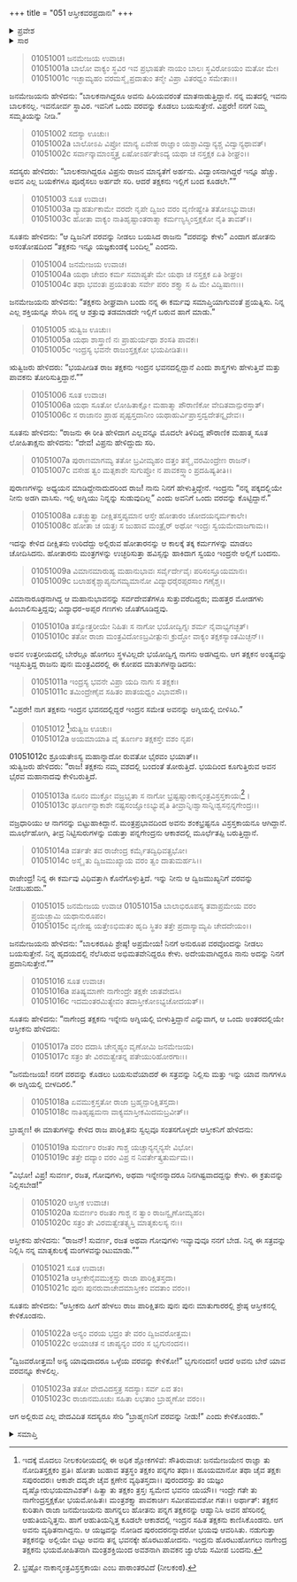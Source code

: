 +++
title = "051 ಆಸ್ತೀಕವರಪ್ರದಾನಃ"
+++

<details><summary>ಪ್ರವೇಶ</summary>


।।   ಓಂ ಓಂ ನಮೋ ನಾರಾಯಣಾಯ।।   ಶ್ರೀ ವೇದವ್ಯಾಸಾಯ ನಮಃ ।।

ಶ್ರೀ ಕೃಷ್ಣದ್ವೈಪಾಯನ ವೇದವ್ಯಾಸ ವಿರಚಿತ  

**ಶ್ರೀ ಮಹಾಭಾರತ**

**ಆದಿ ಪರ್ವ**

**ಆಸ್ತೀಕ ಪರ್ವ**

**ಅಧ್ಯಾಯ 51**

</details>


<details><summary>ಸಾರ</summary>
ತಕ್ಷಕನು ಬರುವವರೆಗೆ ವರವನ್ನು ನೀಡಬಾರದೆಂದು ಪುರೋಹಿತರು ಸೂಚಿಸುವುದು (1-5). ಇಂದ್ರನಿಂದ ತಕ್ಷಕನು ಜಾರಿ ಬೀಳುವುದು (6-10). ಆಸ್ತೀಕನು ವರವನು ವರವನ್ನು ಕೇಳುವುದು, ಜನಮೇಜಯನು ಬೇರೆ ವರವನ್ನು ಕೇಳಲು ಹೇಳುವುದು (11-25).

</details>


> 01051001 ಜನಮೇಜಯ ಉವಾಚ।  
01051001a ಬಾಲೋ ವಾಕ್ಯಂ ಸ್ಥವಿರ ಇವ ಪ್ರಭಾಷತೇ ನಾಯಂ ಬಾಲಃ ಸ್ಥವಿರೋಽಯಂ ಮತೋ ಮೇ।  
01051001c ಇಚ್ಛಾಮ್ಯಹಂ ವರಮಸ್ಮೈ ಪ್ರದಾತುಂ ತನ್ಮೇ ವಿಪ್ರಾ ವಿತರಧ್ವಂ ಸಮೇತಾಃ।।

ಜನಮೇಜಯನು ಹೇಳಿದನು: “ಬಾಲಕನಾಗಿದ್ದರೂ ಅವನು ಹಿರಿಯವರಂತೆ ಮಾತನಾಡುತ್ತಿದ್ದಾನೆ. ನನ್ನ ಮತದಲ್ಲಿ ಇವನು ಬಾಲಕನಲ್ಲ. ಇವನೋರ್ವ ಸ್ಥಾವಿರ. ಇವನಿಗೆ ಒಂದು ವರವನ್ನು ಕೊಡಲು ಬಯಸುತ್ತೇನೆ. ವಿಪ್ರರೇ! ನನಗೆ ನಿಮ್ಮ ಸಮ್ಮತಿಯನ್ನು ನೀಡಿ.”

> 01051002 ಸದಸ್ಯಾ ಊಚುಃ।  
01051002a ಬಾಲೋಽಪಿ ವಿಪ್ರೋ ಮಾನ್ಯ ಏವೇಹ ರಾಜ್ಞಾಂ ಯಶ್ಚಾವಿದ್ವಾನ್ಯಶ್ಚ ವಿದ್ವಾನ್ಯಥಾವತ್।  
01051002c ಸರ್ವಾನ್ಕಾಮಾಂಸ್ತ್ವತ್ತ ಏಷೋಽರ್ಹತೇಽದ್ಯ ಯಥಾ ಚ ನಸ್ತಕ್ಷಕ ಏತಿ ಶೀಘ್ರಂ।।

ಸದಸ್ಯರು ಹೇಳಿದರು: “ಬಾಲಕನಾಗಿದ್ದರೂ ವಿಪ್ರನು ರಾಜನ ಮಾನ್ಯತೆಗೆ ಅರ್ಹನು. ವಿದ್ವಾಂಸನಾಗಿದ್ದರೆ ಇನ್ನೂ ಹೆಚ್ಚು. ಅವನ ಎಲ್ಲ ಬಯಕೆಗಳೂ ಪೂರೈಸಲು ಅರ್ಹವೇ ಸರಿ. ಆದರೆ ತಕ್ಷಕನು ಇಲ್ಲಿಗೆ ಬಂದ ಕೂಡಲೇ.””

> 01051003 ಸೂತ ಉವಾಚ।  
01051003a ವ್ಯಾಹರ್ತುಕಾಮೇ ವರದೇ ನೃಪೇ ದ್ವಿಜಂ ವರಂ ವೃಣೀಷ್ವೇತಿ ತತೋಽಭ್ಯುವಾಚ।  
01051003c ಹೋತಾ ವಾಕ್ಯಂ ನಾತಿಹೃಷ್ಟಾಂತರಾತ್ಮಾ ಕರ್ಮಣ್ಯಸ್ಮಿಂಸ್ತಕ್ಷಕೋ ನೈತಿ ತಾವತ್।।

ಸೂತನು ಹೇಳಿದನು: “ಆ ದ್ವಿಜನಿಗೆ ವರವನ್ನು ನೀಡಲು ಬಯಸಿದ ರಾಜನು “ವರವನ್ನು ಕೇಳು” ಎಂದಾಗ ಹೋತನು ಅಸಂತೋಷದಿಂದ “ತಕ್ಷಕನು ಇನ್ನೂ ಯಜ್ಞಕುಂಡಕ್ಕೆ ಬಂದಿಲ್ಲ” ಎಂದನು.

> 01051004 ಜನಮೇಜಯ ಉವಾಚ।  
01051004a ಯಥಾ ಚೇದಂ ಕರ್ಮ ಸಮಾಪ್ಯತೇ ಮೇ ಯಥಾ ಚ ನಸ್ತಕ್ಷಕ ಏತಿ ಶೀಘ್ರಂ।  
01051004c ತಥಾ ಭವಂತಃ ಪ್ರಯತಂತು ಸರ್ವೇ ಪರಂ ಶಕ್ತ್ಯಾ ಸ ಹಿ ಮೇ ವಿದ್ವಿಷಾಣಃ।।

ಜನಮೇಜಯನು ಹೇಳಿದನು: “ತಕ್ಷಕನು ಶೀಘ್ರವಾಗಿ ಬಂದು ನನ್ನ ಈ ಕರ್ಮವು ಸಮಾಪ್ತಿಯಾಗುವಂತೆ ಪ್ರಯತ್ನಿಸು. ನಿನ್ನ ಎಲ್ಲ ಶಕ್ತಿಯನ್ನೂ ಸೇರಿಸಿ ನನ್ನ ಆ ಶತ್ರುವು ತಡಮಾಡದೇ ಇಲ್ಲಿಗೆ ಬರುವ ಹಾಗೆ ಮಾಡು.”

> 01051005 ಋತ್ವಿಜ ಊಚುಃ।  
01051005a ಯಥಾ ಶಾಸ್ತ್ರಾಣಿ ನಃ ಪ್ರಾಹುರ್ಯಥಾ ಶಂಸತಿ ಪಾವಕಃ।  
01051005c ಇಂದ್ರಸ್ಯ ಭವನೇ ರಾಜಂಸ್ತಕ್ಷಕೋ ಭಯಪೀಡಿತಃ।।

ಋತ್ವಿಜರು ಹೇಳಿದರು: “ಭಯಪೀಡಿತ ರಾಜ ತಕ್ಷಕನು ಇಂದ್ರನ ಭವನದಲ್ಲಿದ್ದಾನೆ ಎಂದು ಶಾಸ್ತ್ರಗಳು ಹೇಳುತ್ತಿವೆ ಮತ್ತು ಪಾವಕನು ತೋರಿಸುತ್ತಿದ್ದಾನೆ.””

> 01051006 ಸೂತ ಉವಾಚ।  
01051006a ಯಥಾ ಸೂತೋ ಲೋಹಿತಾಕ್ಷೋ ಮಹಾತ್ಮಾ ಪೌರಾಣಿಕೋ ವೇದಿತವಾನ್ಪುರಸ್ತಾತ್।  
01051006c ಸ ರಾಜಾನಂ ಪ್ರಾಹ ಪೃಷ್ಟಸ್ತದಾನೀಂ ಯಥಾಹುರ್ವಿಪ್ರಾಸ್ತದ್ವದೇತನ್ನೃದೇವ।।

ಸೂತನು ಹೇಳಿದನು: “ರಾಜನು ಈ ರೀತಿ ಹೇಳಿದಾಗ ಎಲ್ಲವನ್ನೂ ಮೊದಲೇ ತಿಳಿದಿದ್ದ ಪೌರಾಣಿಕ ಮಹಾತ್ಮ ಸೂತ ಲೋಹಿತಾಕ್ಷನು ಹೇಳಿದನು: “ದೇವ! ವಿಪ್ರನು ಹೇಳಿದ್ದುದು ಸರಿ.

> 01051007a ಪುರಾಣಮಾಗಮ್ಯ ತತೋ ಬ್ರವೀಮ್ಯಹಂ ದತ್ತಂ ತಸ್ಮೈ ವರಮಿಂದ್ರೇಣ ರಾಜನ್।  
01051007c ವಸೇಹ ತ್ವಂ ಮತ್ಸಕಾಶೇ ಸುಗುಪ್ತೋ ನ ಪಾವಕಸ್ತ್ವಾಂ ಪ್ರದಹಿಷ್ಯತೀತಿ।।

ಪುರಾಣಗಳನ್ನು ಅಧ್ಯಯನ ಮಾಡಿದ್ದೇನಾದುದರಿಂದ ರಾಜ! ನಾನು ನಿನಗೆ ಹೇಳುತ್ತಿದ್ದೇನೆ. ಇಂದ್ರನು “ನನ್ನ ಪಕ್ಕದಲ್ಲಿಯೇ ನೀನು ಅಡಗಿ ವಾಸಿಸು. ಇಲ್ಲಿ ಅಗ್ನಿಯು ನಿನ್ನನ್ನು ಸುಡುವುದಿಲ್ಲ” ಎಂದು ಅವನಿಗೆ ಒಂದು ವರವನ್ನು ಕೊಟ್ಟಿದ್ದಾನೆ.”

> 01051008a ಏತಚ್ಛ್ರುತ್ವಾ ದೀಕ್ಷಿತಸ್ತಪ್ಯಮಾನ ಆಸ್ತೇ ಹೋತಾರಂ ಚೋದಯನ್ಕರ್ಮಕಾಲೇ।   
01051008c ಹೋತಾ ಚ ಯತ್ತಃ ಸ ಜುಹಾವ ಮಂತ್ರೈರ್ ಅಥೋ ಇಂದ್ರಃ ಸ್ವಯಮೇವಾಜಗಾಮ।।

ಇದನ್ನು ಕೇಳಿದ ದೀಕ್ಷಿತನು ಉರಿದೆದ್ದು ಅಲ್ಲಿರುವ ಹೋತಾರನನ್ನು ಆ ಕಾಲಕ್ಕೆ ತಕ್ಕ ಕರ್ಮಗಳನ್ನು ಮಾಡಲು ಚೋದಿಸಿದನು. ಹೋತಾರನು ಮಂತ್ರಗಳನ್ನು ಉಚ್ಛರಿಸುತ್ತಾ ಹವಿಸ್ಸನ್ನು ಹಾಕಿದಾಗ ಸ್ವಯಂ ಇಂದ್ರನೇ ಅಲ್ಲಿಗೆ ಬಂದನು.

> 01051009a ವಿಮಾನಮಾರುಹ್ಯ ಮಹಾನುಭಾವಃ ಸರ್ವೈರ್ದೇವೈಃ ಪರಿಸಂಸ್ತೂಯಮಾನಃ।   
01051009c ಬಲಾಹಕೈಶ್ಚಾಪ್ಯನುಗಮ್ಯಮಾನೋ ವಿದ್ಯಾಧರೈರಪ್ಸರಸಾಂ ಗಣೈಶ್ಚ।।

ವಿಮಾನಾರೂಢನಾಗಿದ್ದ ಆ ಮಹಾನುಭಾವನನ್ನು ಸರ್ವದೇವತೆಗಳೂ ಸುತ್ತುವರೆದಿದ್ದರು; ಮಹತ್ತರ ಮೋಡಗಳು ಹಿಂಬಾಲಿಸುತ್ತಿದ್ದವು; ವಿದ್ಯಾಧರ-ಅಪ್ಸರ ಗಣಗಳು ಜೊತೆಗೂಡಿದ್ದವು.

> 01051010a ತಸ್ಯೋತ್ತರೀಯೇ ನಿಹಿತಃ ಸ ನಾಗೋ ಭಯೋದ್ವಿಗ್ನಃ ಶರ್ಮ ನೈವಾಭ್ಯಗಚ್ಛತ್।  
01051010c ತತೋ ರಾಜಾ ಮಂತ್ರವಿದೋಽಬ್ರವೀತ್ಪುನಃ ಕ್ರುದ್ಧೋ ವಾಕ್ಯಂ ತಕ್ಷಕಸ್ಯಾಂತಮಿಚ್ಛನ್।।

ಅವನ ಉತ್ತರೀಯದಲ್ಲಿ ಬೇರೆಲ್ಲೂ ಹೋಗಲು ಸ್ಥಳವಿಲ್ಲದೇ ಭಯೋದ್ವಿಗ್ನ ನಾಗನು ಅಡಗಿದ್ದನು. ಆಗ ತಕ್ಷಕನ ಅಂತ್ಯವನ್ನು ಇಚ್ಛಿಸುತ್ತಿದ್ದ ರಾಜನು ಪುನಃ ಮಂತ್ರವಿದರಲ್ಲಿ ಈ ಕೋಪದ ಮಾತುಗಳನ್ನಾಡಿದನು:

> 01051011a ಇಂದ್ರಸ್ಯ ಭವನೇ ವಿಪ್ರಾ ಯದಿ ನಾಗಃ ಸ ತಕ್ಷಕಃ।  
01051011c ತಮಿಂದ್ರೇಣೈವ ಸಹಿತಂ ಪಾತಯಧ್ವಂ ವಿಭಾವಸೌ।।

“ವಿಪ್ರರೇ! ನಾಗ ತಕ್ಷಕನು ಇಂದ್ರನ ಭವನದಲ್ಲಿದ್ದರೆ ಇಂದ್ರನ ಸಮೇತ ಅವನನ್ನು ಅಗ್ನಿಯಲ್ಲಿ ಬೀಳಿಸಿರಿ.”

> 01051012 [^1]‍ಋತ್ವಿಜ ಊಚುಃ।  
01051012a ಅಯಮಾಯಾತಿ ವೈ ತೂರ್ಣಂ ತಕ್ಷಕಸ್ತೇ ವಶಂ ನೃಪ।

01051012c ಶ್ರೂಯತೇಽಸ್ಯ ಮಹಾನ್ನಾದೋ ರುವತೋ ಭೈರವಂ ಭಯಾತ್।।  
ಋತ್ವಿಜರು ಹೇಳಿದರು: “ರಾಜ! ತಕ್ಷಕನು ನಮ್ಮ ವಶದಲ್ಲಿ ಬಂದಂತೆ ತೋರುತ್ತಿದೆ. ಭಯದಿಂದ ಕೂಗುತ್ತಿರುವ ಅವನ ಭೈರವ ಮಹಾನಾದವು ಕೇಳಿಬರುತ್ತಿದೆ.

> 01051013a ನೂನಂ ಮುಕ್ತೋ ವಜ್ರಭೃತಾ ಸ ನಾಗೋ ಭ್ರಷ್ಟಷ್ಚಾಂಕಾನ್ಮಂತ್ರವಿಸ್ರಸ್ತಕಾಯಃ[^2]।  
01051013c ಘೂರ್ಣನ್ನಾಕಾಶೇ ನಷ್ಟಸಂಜ್ಞೋಽಭ್ಯುಪೈತಿ ತೀವ್ರಾನ್ನಿಃಶ್ವಾಸಾನ್ನಿಃಶ್ವಸನ್ಪನ್ನಗೇಂದ್ರಃ।।

ವಜ್ರಧಾರಿಯು ಆ ನಾಗನನ್ನು ಬಿಟ್ಟುಹಾಕಿದ್ದಾನೆ. ಮಂತ್ರಪ್ರಭಾವದಿಂದ ಅವನು ಶಂಕಭ್ರಷ್ಟನೂ ವಿಸ್ರಸ್ತಕಾಯನೂ ಆಗಿದ್ದಾನೆ. ಮೂರ್ಛೆಹೋಗಿ, ತೀವ್ರ ನಿಟ್ಟಿಸುರುಗಳನ್ನು ಬಿಡುತ್ತಾ ಪನ್ನಗೇಂದ್ರನು ಆಕಾಶದಲ್ಲಿ ಮೂರ್ಛೆತಪ್ಪಿ ಬರುತ್ತಿದ್ದಾನೆ.

> 01051014a ವರ್ತತೇ ತವ ರಾಜೇಂದ್ರ ಕರ್ಮೈತದ್ವಿಧಿವತ್ಪ್ರಭೋ।  
01051014c ಅಸ್ಮೈ ತು ದ್ವಿಜಮುಖ್ಯಾಯ ವರಂ ತ್ವಂ ದಾತುಮರ್ಹಸಿ।।

ರಾಜೇಂದ್ರ! ನಿನ್ನ ಈ ಕರ್ಮವು ವಿಧಿವತ್ತಾಗಿ ಕೊನೆಗೊಳ್ಳುತ್ತಿದೆ. ಇನ್ನು ನೀನು ಆ ದ್ವಿಜಮುಖ್ಯನಿಗೆ ವರವನ್ನು ನೀಡಬಹುದು.”

> 01051015 ಜನಮೇಜಯ ಉವಾಚ
01051015a ಬಾಲಾಭಿರೂಪಸ್ಯ ತವಾಪ್ರಮೇಯ ವರಂ ಪ್ರಯಚ್ಛಾಮಿ ಯಥಾನುರೂಪಂ।  
01051015c ವೃಣೀಷ್ವ ಯತ್ತೇಽಭಿಮತಂ ಹೃದಿ ಸ್ಥಿತಂ ತತ್ತೇ ಪ್ರದಾಸ್ಯಾಮ್ಯಪಿ ಚೇದದೇಯಂ।।

ಜನಮೇಜಯನು ಹೇಳಿದನು: “ಬಾಲಕರೂಪಿ ಶ್ರೇಷ್ಠ! ಅಪ್ರಮೇಯ! ನಿನಗೆ ಅನುರೂಪ ವರವೊಂದನ್ನು ನೀಡಲು ಬಯಸುತ್ತೇನೆ. ನಿನ್ನ ಹೃದಯದಲ್ಲಿ ನೆಲೆಸಿರುವ ಅಭಿಮತವೇನಿದ್ದರೂ ಕೇಳು. ಅದೇಯವಾಗಿದ್ದರೂ ನಾನು ಅದನ್ನು ನಿನಗೆ ಪ್ರದಾನಿಸುತ್ತೇನೆ.””

> 01051016 ಸೂತ ಉವಾಚ।  
01051016a ಪತಿಷ್ಯಮಾಣೇ ನಾಗೇಂದ್ರೇ ತಕ್ಷಕೇ ಜಾತವೇದಸಿ।  
01051016c ಇದಮಂತರಮಿತ್ಯೇವಂ ತದಾಸ್ತೀಕೋಽಭ್ಯಚೋದಯತ್।।

ಸೂತನು ಹೇಳಿದನು: “ನಾಗೇಂದ್ರ ತಕ್ಷಕನು ಇನ್ನೇನು ಅಗ್ನಿಯಲ್ಲಿ ಬೀಳುತ್ತಿದ್ದಾನೆ ಎನ್ನುವಾಗ, ಆ ಒಂದು ಅಂತರದಲ್ಲಿಯೇ ಆಸ್ತೀಕನು ಹೇಳಿದನು:

> 01051017a ವರಂ ದದಾಸಿ ಚೇನ್ಮಹ್ಯಂ ವೃಣೋಮಿ ಜನಮೇಜಯ।  
01051017c ಸತ್ರಂ ತೇ ವಿರಮತ್ವೇತನ್ನ ಪತೇಯುರಿಹೋರಗಾಃ।।

“ಜನಮೇಜಯ! ನನಗೆ ವರವನ್ನು ಕೊಡಲು ಬಯಸುವೆಯಾದರೆ ಈ ಸತ್ರವನ್ನು ನಿಲ್ಲಿಸು ಮತ್ತು ಇನ್ನು ಯಾವ ನಾಗಗಳೂ ಈ ಅಗ್ನಿಯಲ್ಲಿ ಬೀಳದಿರಲಿ.”

> 01051018a ಏವಮುಕ್ತಸ್ತತೋ ರಾಜಾ ಬ್ರಹ್ಮನ್ಪಾರಿಕ್ಷಿತಸ್ತದಾ।  
01051018c ನಾತಿಹೃಷ್ಟಮನಾ ವಾಕ್ಯಮಾಸ್ತೀಕಮಿದಮಬ್ರವೀತ್।।

ಬ್ರಾಹ್ಮಣ! ಈ ಮಾತುಗಳನ್ನು ಕೇಳಿದ ರಾಜ ಪಾರಿಕ್ಷಿತನು ಸ್ವಲ್ಪವೂ ಸಂತಸಗೊಳ್ಳದೇ ಆಸ್ತೀಕನಿಗೆ ಹೇಳಿದನು:

> 01051019a ಸುವರ್ಣಂ ರಜತಂ ಗಾಶ್ಚ ಯಚ್ಚಾನ್ಯನ್ಮನ್ಯಸೇ ವಿಭೋ।  
01051019c ತತ್ತೇ ದದ್ಯಾಂ ವರಂ ವಿಪ್ರ ನ ನಿವರ್ತೇತ್ಕ್ರತುರ್ಮಮ।।

“ವಿಭೋ! ವಿಪ್ರ! ಸುವರ್ಣ, ರಜತ, ಗೋವುಗಳು, ಅಥವಾ ಇನ್ನೇನನ್ನಾದರೂ ನಿನಗಿಷ್ಟವಾದದ್ದನ್ನು ಕೇಳು. ಈ ಕ್ರತುವನ್ನು ನಿಲ್ಲಿಸಬೇಡ!”

> 01051020 ಆಸ್ತೀಕ ಉವಾಚ।  
01051020a ಸುವರ್ಣಂ ರಜತಂ ಗಾಶ್ಚ ನ ತ್ವಾಂ ರಾಜನ್ವೃಣೋಮ್ಯಹಂ।  
01051020c ಸತ್ರಂ ತೇ ವಿರಮತ್ವೇತತ್ಸ್ವಸ್ತಿ ಮಾತೃಕುಲಸ್ಯ ನಃ।।

ಆಸ್ತೀಕನು ಹೇಳಿದನು: “ರಾಜನ್! ಸುವರ್ಣ, ರಜತ ಅಥವಾ ಗೋವುಗಳು ಇವ್ಯಾವುವೂ ನನಗೆ ಬೇಡ. ನಿನ್ನ ಈ ಸತ್ರವನ್ನು ನಿಲ್ಲಿಸಿ ನನ್ನ ಮಾತೃಕುಲಕ್ಕೆ ಮಂಗಳವನ್ನುಂಟುಮಾಡು.””

> 01051021 ಸೂತ ಉವಾಚ।  
01051021a ಆಸ್ತೀಕೇನೈವಮುಕ್ತಸ್ತು ರಾಜಾ ಪಾರಿಕ್ಷಿತಸ್ತದಾ।  
01051021c ಪುನಃ ಪುನರುವಾಚೇದಮಾಸ್ತೀಕಂ ವದತಾಂ ವರಂ।।

ಸೂತನು ಹೇಳಿದನು: “ಆಸ್ತೀಕನು ಹೀಗೆ ಹೇಳಲು ರಾಜ ಪಾರಿಕ್ಷಿತನು ಪುನಃ ಪುನಃ ಮಾತುಗಾರರಲ್ಲಿ ಶ್ರೇಷ್ಠ ಆಸ್ತೀಕನಲ್ಲಿ ಕೇಳಿಕೊಂಡನು.

> 01051022a ಅನ್ಯಂ ವರಯ ಭದ್ರಂ ತೇ ವರಂ ದ್ವಿಜವರೋತ್ತಮ।  
01051022c ಅಯಾಚತ ನ ಚಾಪ್ಯನ್ಯಂ ವರಂ ಸ ಭೃಗುನಂದನ।।

“ದ್ವಿಜವರೋತ್ತಮ! ಅನ್ಯ ಯಾವುದಾದರೂ ಒಳ್ಳೆಯ ವರವನ್ನು ಕೇಳಿಕೋ!” ಭೃಗುನಂದನ! ಆದರೆ ಅವನು ಬೇರೆ ಯಾವ ವರವನ್ನೂ ಕೇಳಲಿಲ್ಲ.

> 01051023a ತತೋ ವೇದವಿದಸ್ತತ್ರ ಸದಸ್ಯಾಃ ಸರ್ವ ಏವ ತಂ।  
01051023c ರಾಜಾನಮೂಚುಃ ಸಹಿತಾ ಲಭತಾಂ ಬ್ರಾಹ್ಮಣೋ ವರಂ।।

ಆಗ ಅಲ್ಲಿರುವ ಎಲ್ಲ ವೇದವಿದಿತ ಸದಸ್ಯರೂ ಸೇರಿ “ಬ್ರಾಹ್ಮಣನಿಗೆ ವರವನ್ನು ನೀಡು!” ಎಂದು ಕೇಳಿಕೊಂಡರು.”


<details><summary>ಸಮಾಪ್ತಿ</summary>

ಇತಿ ಶ್ರೀ ಮಹಾಭಾರತೇ ಆದಿಪರ್ವಣಿ ಆಸ್ತೀಕಪರ್ವಣಿ ಆಸ್ತೀಕವರಪ್ರದಾನೇ ಏಕಪಂಚಾಶತ್ತಮೋಽಧ್ಯಾಯಃ।  
ಇದು ಶ್ರೀ ಮಹಾಭಾರತದಲ್ಲಿ ಆದಿಪರ್ವದಲ್ಲಿ ಆಸ್ತೀಕಪರ್ವದಲ್ಲಿ ಆಸ್ತೀಕವರಪ್ರದಾನದಲ್ಲಿ ಐವತ್ತೊಂದನೆಯ ಅಧ್ಯಾಯವು.



</details>

[^1]: ಇದಕ್ಕೆ ಮೊದಲು ನೀಲಕಂಠೀಯದಲ್ಲಿ ಈ ಅಧಿಕ ಶ್ಲೋಕಗಳಿವೆ: ಸೌತಿರುವಾಚ: ಜನಮೇಜಯೇನ ರಾಜ್ಞಾ ತು ನೋದಿತಸ್ತಕ್ಷಕಂ ಪ್ರತಿ। ಹೋತಾ ಜುಹಾವ ತತ್ರಸ್ಥಂ ತಕ್ಷಕಂ ಪನ್ನಗಂ ತಥಾ।। ಹೂಯಮಾನೋ ತಥಾ ಚೈವ ತಕ್ಷಕಃ ಸಪುರಂದರಃ। ಆಕಾಶೇ ದದೃಶೇ ಚೈವ ಕ್ಷಣೇನ ವ್ಯಥಿತಸ್ತದಾ।। ಪುರಂದರಸ್ತು ತಂ ಯಜ್ಞಂ ದೃಷ್ವೋರುಭಯಮಾವಿಶತ್। ಹಿತ್ವಾ ತು ತಕ್ಷಕಂ ತ್ರಸ್ತಃ ಸ್ವಮೇವ ಭವನಂ ಯಯೌ।। ಇಂದ್ರೇ ಗತೇ ತು ನಾಗೇಂದ್ರಸ್ತಕ್ಷಕೋ ಭಯಮೋಹಿತಃ। ಮಂತ್ರಶಕ್ತ್ಯಾ ಪಾವಕಾರ್ಚಿಃ ಸಮೀಪಮವಶೋ ಗತಃ।। ಅರ್ಥಾತ್: ತಕ್ಷಕನ ಕುರಿತಾಗಿ ರಾಜಾ ಜನಮೇಜಯನು ಹಾಗನ್ನಲು ಹೋತನು ಪನ್ನಗ ತಕ್ಷಕನನ್ನು ಆಹ್ವಾನಿಸಿ ಅವನ ಹೆಸರಿನಲ್ಲಿ ಆಹುತಿಯನ್ನಿತ್ತನು. ಹಾಗೆ ಆಹುತಿಯನ್ನಿತ್ತ ಕೂಡಲೇ ಆಕಾಶದಲ್ಲಿ ಇಂದ್ರನ ಸಹಿತ ತಕ್ಷಕನು ಕಾಣಿಸಿಕೊಂಡನು. ಆಗ ಅವನು ವ್ಯಥಿತನಾಗಿದ್ದನು. ಆ ಯಜ್ಞವನ್ನು ನೋಡಿದ ಪುರಂದರನನ್ನಾದರೋ ಭಯವು ಆವರಿಸಿತು. ನಡುಗುತ್ತಾ ತಕ್ಷಕನನ್ನು ಅಲ್ಲಿಯೇ ಬಿಟ್ಟು ಅವನು ತನ್ನ ಭವನಕ್ಕೇ ಹೊರಟುಹೋದನು. ಇಂದ್ರನು ಹೊರಟುಹೋಗಲು ನಾಗೇಂದ್ರ ತಕ್ಷಕನು ಭಯಮೋಹಿತನಾಗಿ ಮಂತ್ರಶಕ್ತಿಯಿಂದ ಅವಶನಾಗಿ ಪಾವಕನ ಜ್ವಾಲೆಯ ಸಮೀಪ ಬಂದನು.   

[^2]: ಭ್ರಷ್ಟೋ ನಾಕಾನ್ಮಂತ್ರವಿಸ್ರಸ್ತಕಾಯಃ ಎಂಬ ಪಾಠಾಂತರವಿದೆ (ನೀಲಕಂಠ).

